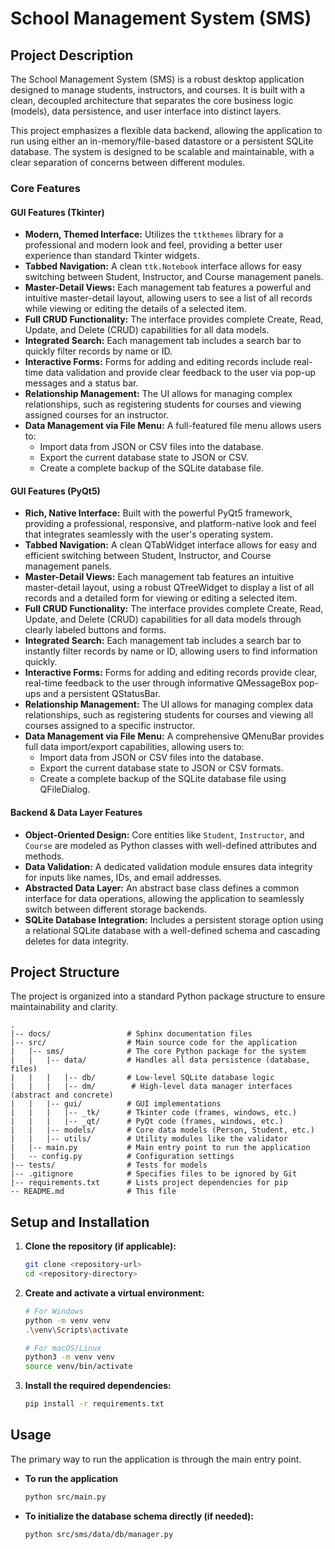 # School Management System (SMS)

## Project Description

The School Management System (SMS) is a robust desktop application designed to manage students, instructors, and courses. It is built with a clean, decoupled architecture that separates the core business logic (models), data persistence, and user interface into distinct layers.

This project emphasizes a flexible data backend, allowing the application to run using either an in-memory/file-based datastore or a persistent SQLite database. The system is designed to be scalable and maintainable, with a clear separation of concerns between different modules.



### Core Features

#### GUI Features (Tkinter)
* **Modern, Themed Interface:** Utilizes the `ttkthemes` library for a professional and modern look and feel, providing a better user experience than standard Tkinter widgets.
* **Tabbed Navigation:** A clean `ttk.Notebook` interface allows for easy switching between Student, Instructor, and Course management panels.
* **Master-Detail Views:** Each management tab features a powerful and intuitive master-detail layout, allowing users to see a list of all records while viewing or editing the details of a selected item.
* **Full CRUD Functionality:** The interface provides complete Create, Read, Update, and Delete (CRUD) capabilities for all data models.
* **Integrated Search:** Each management tab includes a search bar to quickly filter records by name or ID.
* **Interactive Forms:** Forms for adding and editing records include real-time data validation and provide clear feedback to the user via pop-up messages and a status bar.
* **Relationship Management:** The UI allows for managing complex relationships, such as registering students for courses and viewing assigned courses for an instructor.
* **Data Management via File Menu:** A full-featured file menu allows users to:
    * Import data from JSON or CSV files into the database.
    * Export the current database state to JSON or CSV.
    * Create a complete backup of the SQLite database file.

#### GUI Features (PyQt5)
* **Rich, Native Interface:** Built with the powerful PyQt5 framework, providing a professional, responsive, and platform-native look and feel that integrates seamlessly with the user's operating system.
* **Tabbed Navigation:** A clean QTabWidget interface allows for easy and efficient switching between Student, Instructor, and Course management panels.
* **Master-Detail Views:** Each management tab features an intuitive master-detail layout, using a robust QTreeWidget to display a list of all records and a detailed form for viewing or editing a selected item.
* **Full CRUD Functionality:** The interface provides complete Create, Read, Update, and Delete (CRUD) capabilities for all data models through clearly labeled buttons and forms.
* **Integrated Search:** Each management tab includes a search bar to instantly filter records by name or ID, allowing users to find information quickly.
* **Interactive Forms:** Forms for adding and editing records provide clear, real-time feedback to the user through informative QMessageBox pop-ups and a persistent QStatusBar.
* **Relationship Management:** The UI allows for managing complex data relationships, such as registering students for courses and viewing all courses assigned to a specific instructor.
* **Data Management via File Menu:** A comprehensive QMenuBar provides full data import/export capabilities, allowing users to:
    * Import data from JSON or CSV files into the database.
    * Export the current database state to JSON or CSV formats.
    * Create a complete backup of the SQLite database file using QFileDialog.

#### Backend & Data Layer Features
* **Object-Oriented Design:** Core entities like `Student`, `Instructor`, and `Course` are modeled as Python classes with well-defined attributes and methods.
* **Data Validation:** A dedicated validation module ensures data integrity for inputs like names, IDs, and email addresses.
* **Abstracted Data Layer:** An abstract base class defines a common interface for data operations, allowing the application to seamlessly switch between different storage backends.
* **SQLite Database Integration:** Includes a persistent storage option using a relational SQLite database with a well-defined schema and cascading deletes for data integrity.

## Project Structure

The project is organized into a standard Python package structure to ensure maintainability and clarity.

```
.
|-- docs/                 # Sphinx documentation files
|-- src/                  # Main source code for the application
|   |-- sms/              # The core Python package for the system
|   |   |-- data/         # Handles all data persistence (database, files)
|   |   |   |-- db/       # Low-level SQLite database logic
|   |   |   |-- dm/        # High-level data manager interfaces (abstract and concrete)
|   |   |-- gui/		  # GUI implementations
|	|	|	|-- _tk/	  # Tkinter code (frames, windows, etc.)
|	|	|	|-- _qt/	  # PyQt code (frames, windows, etc.)
|   |   |-- models/       # Core data models (Person, Student, etc.) 
|   |   |-- utils/        # Utility modules like the validator 
|   |-- main.py           # Main entry point to run the application
|   -- config.py          # Configuration settings 
|-- tests/                # Tests for models 
|-- .gitignore            # Specifies files to be ignored by Git 
|-- requirements.txt      # Lists project dependencies for pip 
-- README.md              # This file
```

## Setup and Installation

1.  **Clone the repository (if applicable):**
    ```bash
    git clone <repository-url>
    cd <repository-directory>
    ```

2.  **Create and activate a virtual environment:**
    ```bash
    # For Windows
    python -m venv venv
    .\venv\Scripts\activate

    # For macOS/Linux
    python3 -m venv venv
    source venv/bin/activate
    ```

3.  **Install the required dependencies:**
    ```bash
    pip install -r requirements.txt
    ```

## Usage

The primary way to run the application is through the main entry point.

* **To run the application**
    ```bash
    python src/main.py
    ```

* **To initialize the database schema directly (if needed):**
    ```bash
    python src/sms/data/db/manager.py
    ```
